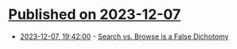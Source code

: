 # [Published on 2023-12-07](index.md)

* [2023-12-07, 19:42:00](https://soylentnews.org/article.pl?sid=23/12/06/1634206&from=rss) - [Search vs. Browse is a False Dichotomy](https://soylentnews.org/article.pl?sid=23/12/06/1634206&from=rss)
